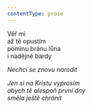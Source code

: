 ```yaml
---
contentType: prose
---
```


<section>

Věř mi  
až tě opustím  
pominu bránu lůna  
i nadějné bardy

_Nechci se znovu narodit_

</section>

<section>

_Jen si na Kristu vyprosím  
abych tě alespoň první dny  
směla ještě chránit_

</section>
